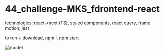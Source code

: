 # 44_challenge-MKS_fdrontend-react
technologies: react->next (TS), styled components, react query, frame motion, jest

to run-> download, npm i, npm start


![model](https://github.com/josevflores911/44_challenge-MKS_fdrontend-react/assets/59713685/6adbd4ce-8514-457c-b77a-8be42afdce1a)
